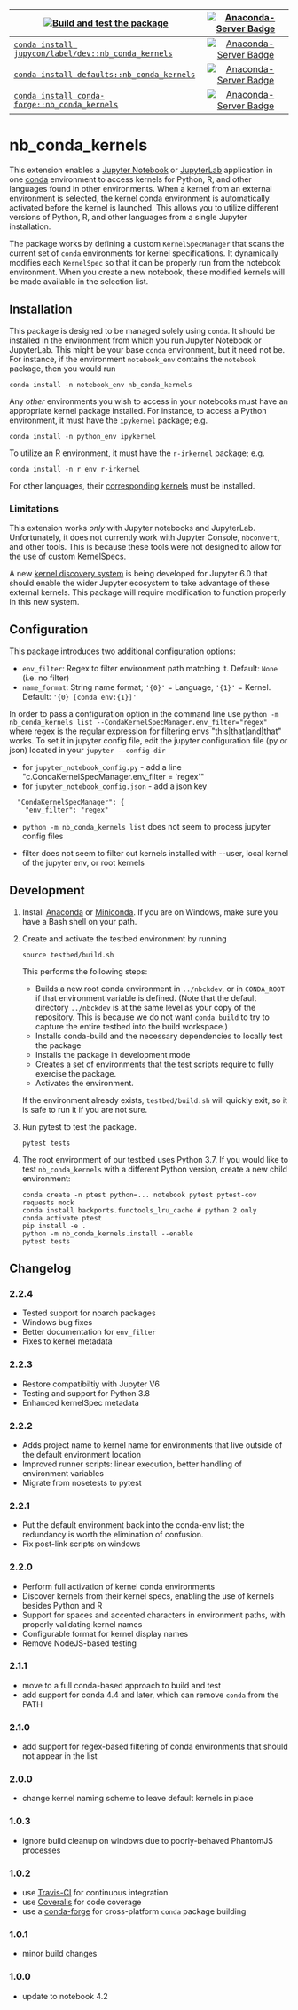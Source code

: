 | [![Build and test the package](https://github.com/Anaconda-Platform/nb_conda_kernels/workflows/Build%20and%20test%20the%20package/badge.svg)](https://github.com/Anaconda-Platform/nb_conda_kernels/actions?query=workflow%3A%22Build+and+test+the+package%22) | [![Anaconda-Server Badge](https://anaconda.org/jupycon/nb_conda_kernels/badges/latest_release_date.svg)](https://anaconda.org/jupycon/nb_conda_kernels) |
| --- | :-: |
| [`conda install jupycon/label/dev::nb_conda_kernels`](https://anaconda.org/jupycon/nb_conda_kernels) | [![Anaconda-Server Badge](https://anaconda.org/jupycon/nb_conda_kernels/badges/version.svg)](https://anaconda.org/jupycon/nb_conda_kernels) |
| [`conda install defaults::nb_conda_kernels`](https://anaconda.org/anaconda/nb_conda_kernels) | [![Anaconda-Server Badge](https://anaconda.org/anaconda/nb_conda_kernels/badges/version.svg)](https://anaconda.org/anaconda/nb_conda_kernels) |
| [`conda install conda-forge::nb_conda_kernels`](https://anaconda.org/conda-forge/nb_conda_kernels) | [![Anaconda-Server Badge](https://anaconda.org/conda-forge/nb_conda_kernels/badges/version.svg)](https://anaconda.org/conda-forge/nb_conda_kernels) |

# nb_conda_kernels

This extension enables a [Jupyter Notebook](http://jupyter.org)
or [JupyterLab](https://jupyterlab.readthedocs.io/en/stable/)
application in one [conda](https://conda.io/docs/)
environment to access kernels for Python, R, and other languages
found in other environments. When a kernel from an external environment is selected, the kernel conda environment is
automatically activated before the kernel is launched.
This allows you to utilize different versions of Python, R,
and other languages from a single Jupyter installation.

The package works by defining a custom `KernelSpecManager` that
scans the current set of `conda` environments for kernel
specifications. It dynamically modifies each `KernelSpec`
so that it can be properly run from the notebook environment.
When you create a new notebook, these modified kernels
will be made available in the selection list.

## Installation

This package is designed to be managed solely using `conda`.
It should be installed in the environment from which
you run Jupyter Notebook or JupyterLab. This might be your base
`conda` environment, but it need not be. For instance,
if the environment `notebook_env` contains the `notebook`
package, then you would run

```shell
conda install -n notebook_env nb_conda_kernels
```

Any _other_ environments you wish to access in your
notebooks must have an appropriate kernel
package installed. For instance, to access a Python
environment, it must have the `ipykernel` package; e.g.

```shell
conda install -n python_env ipykernel
```

To utilize an R environment, it must have the `r-irkernel` package; e.g.

```shell
conda install -n r_env r-irkernel
```

For other languages, their [corresponding kernels](https://github.com/jupyter/jupyter/wiki/Jupyter-kernels)
must be installed.

### Limitations

This extension works _only_ with Jupyter notebooks and
JupyterLab. Unfortunately, it does not currently work with
Jupyter Console, `nbconvert`, and other tools. This is because
these tools were not designed to allow for the use of custom
KernelSpecs.

A new [kernel discovery system](https://jupyter-client.readthedocs.io/en/latest/kernel_providers.html)
is being developed for Jupyter 6.0 that should enable the
wider Jupyter ecosystem to take advantage of these external
kernels. This package will require modification to
function properly in this new system.

## Configuration

This package introduces two additional configuration options:

- `env_filter`: Regex to filter environment path matching it. Default: `None` (i.e. no filter)
- `name_format`: String name format; `'{0}'` = Language, `'{1}'` = Kernel. Default: `'{0} [conda env:{1}]'`

In order to pass a configuration option in the command line use ```python -m nb_conda_kernels list --CondaKernelSpecManager.env_filter="regex"``` where regex is the regular expression for filtering envs "this|that|and|that" works.
To set it in jupyter config file, edit the jupyter configuration file (py or json) located in your ```jupyter --config-dir```
- for `jupyter_notebook_config.py` - add a line "c.CondaKernelSpecManager.env_filter = 'regex'"
- for `jupyter_notebook_config.json` - add a json key 
```{
  "CondaKernelSpecManager": {
    "env_filter": "regex"
  ```

- ```python -m nb_conda_kernels list``` does not seem to process jupyter config files
* filter does not seem to filter out kernels installed with --user, local kernel of the jupyter env, or root kernels

## Development

1. Install [Anaconda](https://www.anaconda.com/download/) or
   [Miniconda](https://conda.io/miniconda.html). If you are
   on Windows, make sure you have a Bash shell on your path.

2. Create and activate the testbed environment by running

   ```shell
   source testbed/build.sh
   ```

   This performs the following steps:
   - Builds a new root conda environment in `../nbckdev`,
     or in `CONDA_ROOT` if that environment variable is defined.
     (Note that the default directory `../nbckdev` is at the same
     level as your copy of the repository. This is because we do
     not want `conda build` to try to capture the entire testbed
     into the build workspace.)
   - Installs conda-build and the necessary dependencies to
     locally test the package
   - Installs the package in development mode
   - Creates a set of environments that the test scripts
     require to fully exercise the package.
   - Activates the environment.

   If the environment already exists, `testbed/build.sh` will
   quickly exit, so it is safe to run it if you are not sure.

3. Run pytest to test the package.

   ```shell
   pytest tests
   ```

4. The root environment of our testbed uses Python 3.7. If you would
   like to test `nb_conda_kernels` with a different Python version,
   create a new child environment:

   ```shell
   conda create -n ptest python=... notebook pytest pytest-cov requests mock
   conda install backports.functools_lru_cache # python 2 only
   conda activate ptest
   pip install -e .
   python -m nb_conda_kernels.install --enable
   pytest tests
   ```

## Changelog

### 2.2.4

- Tested support for noarch packages
- Windows bug fixes
- Better documentation for `env_filter`
- Fixes to kernel metadata

### 2.2.3

- Restore compatibiltiy with Jupyter V6
- Testing and support for Python 3.8
- Enhanced kernelSpec metadata

### 2.2.2

- Adds project name to kernel name for environments that
  live outside of the default environment location
- Improved runner scripts: linear execution, better handling
  of environment variables
- Migrate from nosetests to pytest

### 2.2.1

- Put the default environment back into the conda-env list;
  the redundancy is worth the elimination of confusion.
- Fix post-link scripts on windows

### 2.2.0

- Perform full activation of kernel conda environments
- Discover kernels from their kernel specs, enabling the use
  of kernels besides Python and R
- Support for spaces and accented characters in environment
  paths, with properly validating kernel names
- Configurable format for kernel display names
- Remove NodeJS-based testing

### 2.1.1

- move to a full conda-based approach to build and test
- add support for conda 4.4 and later, which can remove `conda` from the PATH

### 2.1.0

- add support for regex-based filtering of conda environments that should not appear in the list

### 2.0.0

- change kernel naming scheme to leave default kernels in place

### 1.0.3

- ignore build cleanup on windows due to poorly-behaved PhantomJS processes

### 1.0.2

- use [Travis-CI](https://travis-ci.org/Anaconda-Platform/nb_conda_kernels) for continuous integration
- use [Coveralls](https://coveralls.io/github/Anaconda-Platform/nb_conda_kernels) for code coverage
- use a [conda-forge](https://github.com/conda-forge/nb_conda_kernels-feedstock) for cross-platform `conda` package building

### 1.0.1

- minor build changes

### 1.0.0

- update to notebook 4.2
